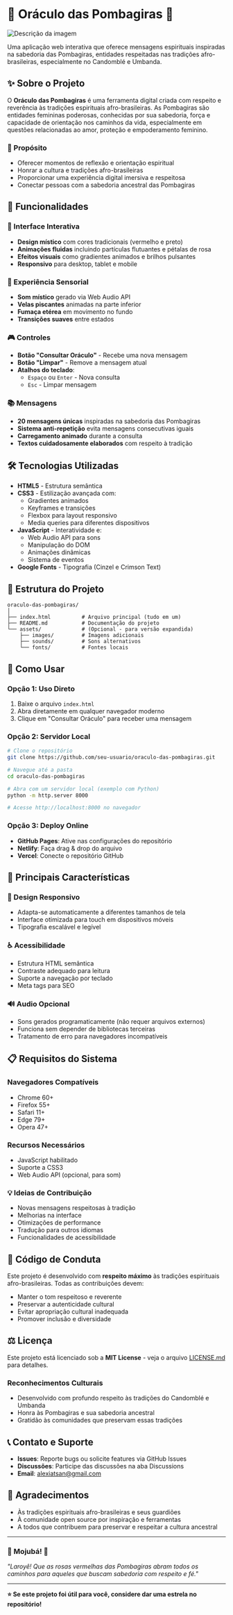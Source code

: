 # 🌹 Oráculo das Pombagiras 🌹

![Descrição da imagem](https://github.com/alexialuzdeferro/oraculo-pombagiras/blob/main/undefined_Ultra-realistic_Veo3%20(1).png)


Uma aplicação web interativa que oferece mensagens espirituais inspiradas na sabedoria das Pombagiras, entidades respeitadas nas tradições afro-brasileiras, especialmente no Candomblé e Umbanda.

## ✨ Sobre o Projeto

O **Oráculo das Pombagiras** é uma ferramenta digital criada com respeito e reverência às tradições espirituais afro-brasileiras. As Pombagiras são entidades femininas poderosas, conhecidas por sua sabedoria, força e capacidade de orientação nos caminhos da vida, especialmente em questões relacionadas ao amor, proteção e empoderamento feminino.

### 🎯 Propósito

- Oferecer momentos de reflexão e orientação espiritual
- Honrar a cultura e tradições afro-brasileiras
- Proporcionar uma experiência digital imersiva e respeitosa
- Conectar pessoas com a sabedoria ancestral das Pombagiras

## 🚀 Funcionalidades

### 📱 Interface Interativa
- **Design místico** com cores tradicionais (vermelho e preto)
- **Animações fluidas** incluindo partículas flutuantes e pétalas de rosa
- **Efeitos visuais** como gradientes animados e brilhos pulsantes
- **Responsivo** para desktop, tablet e mobile

### 🎵 Experiência Sensorial
- **Som místico** gerado via Web Audio API
- **Velas piscantes** animadas na parte inferior
- **Fumaça etérea** em movimento no fundo
- **Transições suaves** entre estados

### 🎮 Controles
- **Botão "Consultar Oráculo"** - Recebe uma nova mensagem
- **Botão "Limpar"** - Remove a mensagem atual
- **Atalhos do teclado**:
  - `Espaço` ou `Enter` - Nova consulta
  - `Esc` - Limpar mensagem

### 📚 Mensagens
- **20 mensagens únicas** inspiradas na sabedoria das Pombagiras
- **Sistema anti-repetição** evita mensagens consecutivas iguais
- **Carregamento animado** durante a consulta
- **Textos cuidadosamente elaborados** com respeito à tradição

## 🛠️ Tecnologias Utilizadas

- **HTML5** - Estrutura semântica
- **CSS3** - Estilização avançada com:
  - Gradientes animados
  - Keyframes e transições
  - Flexbox para layout responsivo
  - Media queries para diferentes dispositivos
- **JavaScript** - Interatividade e:
  - Web Audio API para sons
  - Manipulação do DOM
  - Animações dinâmicas
  - Sistema de eventos
- **Google Fonts** - Tipografia (Cinzel e Crimson Text)

## 📂 Estrutura do Projeto

```
oraculo-das-pombagiras/
│
├── index.html          # Arquivo principal (tudo em um)
├── README.md           # Documentação do projeto
└── assets/             # (Opcional - para versão expandida)
    ├── images/         # Imagens adicionais
    ├── sounds/         # Sons alternativos
    └── fonts/          # Fontes locais
```

## 🚀 Como Usar

### Opção 1: Uso Direto
1. Baixe o arquivo `index.html`
2. Abra diretamente em qualquer navegador moderno
3. Clique em "Consultar Oráculo" para receber uma mensagem

### Opção 2: Servidor Local
```bash
# Clone o repositório
git clone https://github.com/seu-usuario/oraculo-das-pombagiras.git

# Navegue até a pasta
cd oraculo-das-pombagiras

# Abra com um servidor local (exemplo com Python)
python -m http.server 8000

# Acesse http://localhost:8000 no navegador
```

### Opção 3: Deploy Online
- **GitHub Pages**: Ative nas configurações do repositório
- **Netlify**: Faça drag & drop do arquivo
- **Vercel**: Conecte o repositório GitHub

## 🌟 Principais Características

### 🎨 Design Responsivo
- Adapta-se automaticamente a diferentes tamanhos de tela
- Interface otimizada para touch em dispositivos móveis
- Tipografia escalável e legível

### ♿ Acessibilidade
- Estrutura HTML semântica
- Contraste adequado para leitura
- Suporte a navegação por teclado
- Meta tags para SEO

### 🔊 Audio Opcional
- Sons gerados programaticamente (não requer arquivos externos)
- Funciona sem depender de bibliotecas terceiras
- Tratamento de erro para navegadores incompatíveis

## 📋 Requisitos do Sistema

### Navegadores Compatíveis
- Chrome 60+
- Firefox 55+
- Safari 11+
- Edge 79+
- Opera 47+

### Recursos Necessários
- JavaScript habilitado
- Suporte a CSS3
- Web Audio API (opcional, para som)


### 💡 Ideias de Contribuição
- Novas mensagens respeitosas à tradição
- Melhorias na interface
- Otimizações de performance
- Tradução para outros idiomas
- Funcionalidades de acessibilidade

## 📜 Código de Conduta

Este projeto é desenvolvido com **respeito máximo** às tradições espirituais afro-brasileiras. Todas as contribuições devem:

- Manter o tom respeitoso e reverente
- Preservar a autenticidade cultural
- Evitar apropriação cultural inadequada
- Promover inclusão e diversidade

## ⚖️ Licença

Este projeto está licenciado sob a **MIT License** - veja o arquivo [LICENSE.md](LICENSE.md) para detalhes.

### Reconhecimentos Culturais
- Desenvolvido com profundo respeito às tradições do Candomblé e Umbanda
- Honra às Pombagiras e sua sabedoria ancestral
- Gratidão às comunidades que preservam essas tradições

## 📞 Contato e Suporte

- **Issues**: Reporte bugs ou solicite features via GitHub Issues
- **Discussões**: Participe das discussões na aba Discussions
- **Email**: alexiatsan@gmail.com

## 🙏 Agradecimentos

- Às tradições espirituais afro-brasileiras e seus guardiões
- À comunidade open source por inspiração e ferramentas
- A todos que contribuem para preservar e respeitar a cultura ancestral

---

### 🌹 Mojubá! 🌹

*"Laroyê! Que as rosas vermelhas das Pombagiras abram todos os caminhos para aqueles que buscam sabedoria com respeito e fé."*

---

**⭐ Se este projeto foi útil para você, considere dar uma estrela no repositório!**
